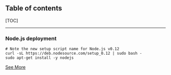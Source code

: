 ## Table of contents

[TOC]

****************************************

### Node.js deployment
    # Note the new setup script name for Node.js v0.12
    curl -sL https://deb.nodesource.com/setup_0.12 | sudo bash -
    sudo apt-get install -y nodejs

[See More](https://github.com/joyent/node/wiki/Installing-Node.js-via-package-manager#debian-and-ubuntu-based-linux-distributions)
    